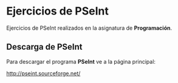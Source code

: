 # Ejercicios de PSeInt

Ejercicios de PSeInt realizados en la asignatura de **Programación**.

## Descarga de PSeInt

Para descargar el programa **PSeInt** ve a la página principal:

http://pseint.sourceforge.net/






